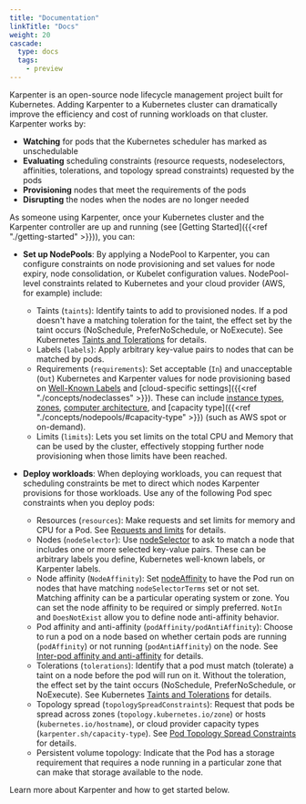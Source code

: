 ```yaml
---
title: "Documentation"
linkTitle: "Docs"
weight: 20
cascade:
  type: docs
  tags:
    - preview
---
```

Karpenter is an open-source node lifecycle management project built for Kubernetes.
Adding Karpenter to a Kubernetes cluster can dramatically improve the efficiency and cost of running workloads on that cluster.
Karpenter works by:

* **Watching** for pods that the Kubernetes scheduler has marked as unschedulable
* **Evaluating** scheduling constraints (resource requests, nodeselectors, affinities, tolerations, and topology spread constraints) requested by the pods
* **Provisioning** nodes that meet the requirements of the pods
* **Disrupting** the nodes when the nodes are no longer needed

As someone using Karpenter, once your Kubernetes cluster and the Karpenter controller are up and running (see [Getting Started]({{<ref "./getting-started" >}})), you can:

* **Set up NodePools**: By applying a NodePool to Karpenter, you can configure constraints on node provisioning and set values for node expiry, node consolidation, or Kubelet configuration values.
  NodePool-level constraints related to Kubernetes and your cloud provider (AWS, for example) include:

  - Taints (`taints`): Identify taints to add to provisioned nodes. If a pod doesn't have a matching toleration for the taint, the effect set by the taint occurs (NoSchedule, PreferNoSchedule, or NoExecute). See Kubernetes [Taints and Tolerations](https://kubernetes.io/docs/concepts/scheduling-eviction/taint-and-toleration/) for details.
  - Labels (`labels`): Apply arbitrary key-value pairs to nodes that can be matched by pods.
  - Requirements (`requirements`): Set acceptable (`In`) and unacceptable (`Out`) Kubernetes and Karpenter values for node provisioning based on [Well-Known Labels](https://kubernetes.io/docs/reference/labels-annotations-taints/) and [cloud-specific settings]({{<ref "./concepts/nodeclasses" >}}). These can include [instance types](https://kubernetes.io/docs/reference/labels-annotations-taints/#nodekubernetesioinstance-type), [zones](https://kubernetes.io/docs/reference/labels-annotations-taints/#topologykubernetesiozone), [computer architecture](https://kubernetes.io/docs/reference/labels-annotations-taints/#kubernetes-io-arch), and [capacity type]({{<ref "./concepts/nodepools/#capacity-type" >}}) (such as AWS spot or on-demand).
  - Limits (`limits`): Lets you set limits on the total CPU and Memory that can be used by the cluster, effectively stopping further node provisioning when those limits have been reached.

* **Deploy workloads**: When deploying workloads, you can request that scheduling constraints be met to direct which nodes Karpenter provisions for those workloads. Use any of the following Pod spec constraints when you deploy pods:

  - Resources (`resources`): Make requests and set limits for memory and CPU for a Pod. See [Requests and limits](https://kubernetes.io/docs/concepts/configuration/manage-resources-containers/#requests-and-limits) for details.
  - Nodes (`nodeSelector`): Use [nodeSelector](https://kubernetes.io/docs/concepts/scheduling-eviction/assign-pod-node/#nodeselector) to ask to match a node that includes one or more selected key-value pairs. These can be arbitrary labels you define, Kubernetes well-known labels, or Karpenter labels.
  - Node affinity (`NodeAffinity`): Set [nodeAffinity](https://kubernetes.io/docs/concepts/scheduling-eviction/assign-pod-node/#node-affinity) to have the Pod run on nodes that have matching `nodeSelectorTerms` set or not set. Matching affinity can be a particular operating system or zone. You can set the node affinity to be required or simply preferred. `NotIn` and `DoesNotExist` allow you to define node anti-affinity behavior.
  - Pod affinity and anti-affinity (`podAffinity/podAntiAffinity`): Choose to run a pod on a node based on whether certain pods are running (`podAffinity`) or not running (`podAntiAffinity`) on the node. See [Inter-pod affinity and anti-affinity](https://kubernetes.io/docs/concepts/scheduling-eviction/assign-pod-node/#inter-pod-affinity-and-anti-affinity) for details.
  - Tolerations (`tolerations`): Identify that a pod must match (tolerate) a taint on a node before the pod will run on it. Without the toleration, the effect set by the taint occurs (NoSchedule, PreferNoSchedule, or NoExecute). See Kubernetes [Taints and Tolerations](https://kubernetes.io/docs/concepts/scheduling-eviction/taint-and-toleration/) for details.
  - Topology spread (`topologySpreadConstraints`): Request that pods be spread across zones (`topology.kubernetes.io/zone`) or hosts (`kubernetes.io/hostname`), or cloud provider capacity types (`karpenter.sh/capacity-type`). See [Pod Topology Spread Constraints](https://kubernetes.io/docs/concepts/workloads/pods/pod-topology-spread-constraints/) for details.
  - Persistent volume topology: Indicate that the Pod has a storage requirement that requires a node running in a particular zone that can make that storage available to the node.

Learn more about Karpenter and how to get started below.
